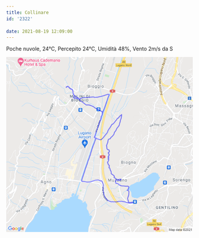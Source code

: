 ```yaml
---
title: Collinare
id: '2322'

date: 2021-08-19 12:09:00
---
```


Poche nuvole, 24°C, Percepito 24°C, Umidità 48%, Vento 2m/s da S
<!-- more -->
![image](/images/2021/08/20210819-activity-map.png)
